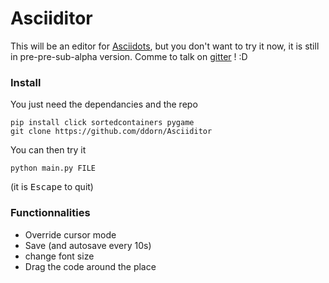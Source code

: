# Asciiditor
This will be an editor for [Asciidots](www.github.com/aaronduino/asciidots), but you don't want to try it now, it is still in pre-pre-sub-alpha version.
Comme to talk on [gitter](https://gitter.im/asciidots/Lobby) ! :D 

### Install

You just need the dependancies and the repo
    
    pip install click sortedcontainers pygame
    git clone https://github.com/ddorn/Asciiditor
    
You can then try it

    python main.py FILE
    
(it is <kbd>Escape</kbd> to quit)


### Functionnalities

- Override cursor mode
- Save (and autosave every 10s)
- change font size
- Drag the code around the place
